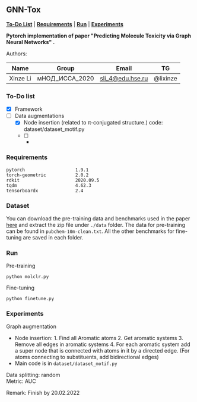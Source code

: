 ## GNN-Tox


[**To-Do List**](#quickstart-colab-in-the-cloud)
| [**Requirements**](#Requirements)
| [**Run**](#run)
| [**Experiments**](#Experiments)

**Pytorch implementation of paper "Predicting Molecule Toxicity via Graph Neural Networks" .**<br>

Authors: 

|  Name   | Group  | Email | TG |
|  ----   | ----   | ----  | ---- | 
| Xinze Li  | мНОД\_ИССА\_2020 | <sli_4@edu.hse.ru> | @lixinze


### To-Do list

- [x] Framework
- [ ] Data augmentations
    - [x] Node insertion (related to π-conjugated structure.) code: dataset/dataset_motif.py
    - [ ] -


### Requirements

```
pytorch                   1.9.1             
torch-geometric           2.0.2
rdkit                     2020.09.5
tqdm                      4.62.3
tensorboardx              2.4
```

### Dataset

You can download the pre-training data and benchmarks used in the paper [here](https://drive.google.com/file/d/1aDtN6Qqddwwn2x612kWz9g0xQcuAtzDE/view?usp=sharing) and extract the zip file under `./data` folder. The data for pre-training can be found in `pubchem-10m-clean.txt`. All the other benchmarks for fine-tuning are saved in each folder.


### Run

Pre-training
```
python molclr.py
```

Fine-tuning
```
python finetune.py
```

### Experiments
Graph augmentation
- Node insertion: 1. Find all Aromatic atoms 2. Get aromatic systems 3. Remove all edges in aromatic systems 4. For each aromatic system add a super node that is connected with atoms in it by a directed edge. (For atoms connecting to substituents, add bidirectional edges) 
- Main code is in `dataset/dataset_motif.py`

Data splitting: random <br>
Metric: AUC

Remark: Finish by 20.02.2022
